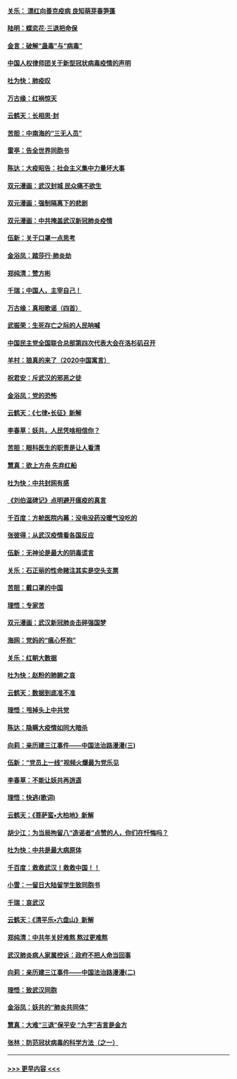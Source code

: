 #### [关乐： 漂红向善克疫病 良知萌芽春笋蓬](../pages/nsc993/n11865710.md?t=02131802) 
#### [陆明：蝶恋花‧三退把命保](../pages/nsc993/n11865673.md?t=02131802) 
#### [金言：破解“蛊毒”与“病毒”](../pages/nsc993/n11864103.md?t=02131802) 
#### [中国人权律师团关于新型冠状病毒疫情的声明](../pages/nsc993/n11864249.md?t=02131802) 
#### [吐为快：肺疫叹](../pages/nsc993/n11864027.md?t=02131802) 
#### [万古缘：红祸惊天](../pages/nsc993/n11864079.md?t=02131802) 
#### [云鹤天：长相思‧封](../pages/nsc993/n11864006.md?t=02131802) 
#### [苦胆：中南海的“三无人员”](../pages/nsc993/n11862997.md?t=02131802) 
#### [雷亭：告全世界同胞书](../pages/nsc993/n11862572.md?t=02131802) 
#### [陈达：大疫昭告：社会主义集中力量坏大事](../pages/nsc993/n11859419.md?t=02131802) 
#### [双元漫画：武汉封城 民众痛不欲生](../pages/nsc993/n11859287.md?t=02131802) 
#### [双元漫画：强制隔离下的悲剧](../pages/nsc993/n11859244.md?t=02131802) 
#### [双元漫画：中共掩盖武汉新冠肺炎疫情](../pages/nsc993/n11858249.md?t=02131802) 
#### [伍新：关于口罩一点思考](../pages/nsc993/n11859195.md?t=02131802) 
#### [金浴凤：踏莎行‧肺炎劫](../pages/nsc993/n11858227.md?t=02131802) 
#### [郑纯清：赞方彬](../pages/nsc993/n11856803.md?t=02131802) 
#### [千瑞；中国人，主宰自己！](../pages/nsc993/n11856793.md?t=02131802) 
#### [万古缘：真相歌谣（四首）](../pages/nsc993/n11856263.md?t=02131802) 
#### [武振荣：生死存亡之际的人民呐喊](../pages/nsc993/n11856256.md?t=02131802) 
#### [中国民主党全国联合总部第四次代表大会在洛杉矶召开](../pages/nsc993/n11856344.md?t=02131802) 
#### [羊村：狼真的来了（2020中国寓言）](../pages/nsc993/n11856229.md?t=02131802) 
#### [祝君安：斥武汉的邪恶之徒](../pages/nsc993/n11855861.md?t=02131802) 
#### [金浴凤：党的恐怖](../pages/nsc993/n11855849.md?t=02131802) 
#### [云鹤天：《七律▪长征》新解](../pages/nsc993/n11855479.md?t=02131802) 
#### [李春草：妖共，人民凭啥相信你？](../pages/nsc993/n11855196.md?t=02131802) 
#### [苦胆：眼科医生的职责是让人看清](../pages/nsc993/n11853840.md?t=02131802) 
#### [慧真：欲上方舟 先弃红船](../pages/nsc993/n11853483.md?t=02131802) 
#### [吐为快：中共封网有感](../pages/nsc993/n11852575.md?t=02131802) 
#### [《刘伯温碑记》点明避开瘟疫的真言](../pages/nsc993/n11852128.md?t=02131802) 
#### [千百度：方舱医院内幕：没电没药没暖气没吃的](../pages/nsc993/n11850211.md?t=02131802) 
#### [张彼得：从武汉疫情看各国反应](../pages/nsc993/n11850102.md?t=02131802) 
#### [伍新：无神论是最大的阴毒谎言](../pages/nsc993/n11846129.md?t=02131802) 
#### [关乐：石正丽的性命赌注其实是空头支票](../pages/nsc993/n11846109.md?t=02131802) 
#### [苦胆：戴口罩的中国](../pages/nsc993/n11845576.md?t=02131802) 
#### [理悟：专家苦](../pages/nsc993/n11845564.md?t=02131802) 
#### [双元漫画：武汉新冠肺炎击碎强国梦](../pages/nsc993/n11843320.md?t=02131802) 
#### [海网：党妈的“瘟心怀抱”](../pages/nsc993/n11840740.md?t=02131802) 
#### [关乐：红朝大数据](../pages/nsc993/n11840675.md?t=02131802) 
#### [吐为快：赵粉的肺腑之哀](../pages/nsc993/n11840618.md?t=02131802) 
#### [云鹤天：数据到底准不准](../pages/nsc993/n11840325.md?t=02131802) 
#### [理悟：甩掉头上中共党](../pages/nsc993/n11838826.md?t=02131802) 
#### [陈达：隐瞒大疫情如同大暗杀](../pages/nsc993/n11838771.md?t=02131802) 
#### [向莉：亲历建三江事件——中国法治路漫漫(三)](../pages/nsc993/n11831825.md?t=02131802) 
#### [伍新：“党员上一线”视频火爆最为党乐见](../pages/nsc993/n11838200.md?t=02131802) 
#### [李春草：不能让妖共再逍遥](../pages/nsc993/n11838102.md?t=02131802) 
#### [理悟：快逃(歌词)](../pages/nsc993/n11838083.md?t=02131802) 
#### [云鹤天：《菩萨蛮▪大柏地》新解](../pages/nsc993/n11838059.md?t=02131802) 
#### [胡少江：为当局拘留八“造谣者”点赞的人，你们在忏悔吗？](../pages/nsc993/n11836801.md?t=02131802) 
#### [吐为快：中共是最大病原体](../pages/nsc993/n11836748.md?t=02131802) 
#### [千百度：救救武汉！救救中国！！](../pages/nsc993/n11836145.md?t=02131802) 
#### [小雪：一留日大陆留学生致同胞书](../pages/nsc993/n11834624.md?t=02131802) 
#### [千瑞：哀武汉](../pages/nsc993/n11833647.md?t=02131802) 
#### [云鹤天：《清平乐▪六盘山》新解](../pages/nsc993/n11833611.md?t=02131802) 
#### [郑纯清：中共年关好难熬 熬过更难熬](../pages/nsc993/n11833489.md?t=02131802) 
#### [武汉肺炎病人家属控诉：政府不把人命当回事](../pages/nsc993/n11833205.md?t=02131802) 
#### [向莉：亲历建三江事件——中国法治路漫漫(二)](../pages/nsc993/n11829102.md?t=02131802) 
#### [理悟：致武汉同胞](../pages/nsc993/n11831522.md?t=02131802) 
#### [金浴凤：妖共的“肺炎共同体”](../pages/nsc993/n11829448.md?t=02131802) 
#### [慧真：大难“三退”保平安 “九字”吉言是金方](../pages/nsc993/n11829501.md?t=02131802) 
#### [张林：防范冠状病毒的科学方法（之一）](../pages/nsc993/n11828618.md?t=02131802) 

----
#### [ >>> 更早内容 <<< ](../indexes/nsc993-earlier.md)
